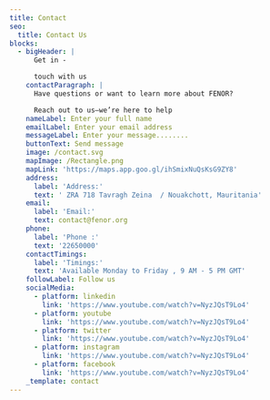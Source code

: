 ```yaml
---
title: Contact
seo:
  title: Contact Us
blocks:
  - bigHeader: |
      Get in -

      touch with us
    contactParagraph: |
      Have questions or want to learn more about FENOR?

      Reach out to us—we’re here to help
    nameLabel: Enter your full name
    emailLabel: Enter your email address
    messageLabel: Enter your message........
    buttonText: Send message
    image: /contact.svg
    mapImage: /Rectangle.png
    mapLink: 'https://maps.app.goo.gl/ihSmixNuQsKsG9ZY8'
    address:
      label: 'Address:'
      text: ' ZRA 718 Tavragh Zeina  / Nouakchott, Mauritania'
    email:
      label: 'Email:'
      text: contact@fenor.org
    phone:
      label: 'Phone :'
      text: '22650000'
    contactTimings:
      label: 'Timings:'
      text: 'Available Monday to Friday , 9 AM - 5 PM GMT'
    followLabel: Follow us
    socialMedia:
      - platform: linkedin
        link: 'https://www.youtube.com/watch?v=NyzJQsT9Lo4'
      - platform: youtube
        link: 'https://www.youtube.com/watch?v=NyzJQsT9Lo4'
      - platform: twitter
        link: 'https://www.youtube.com/watch?v=NyzJQsT9Lo4'
      - platform: instagram
        link: 'https://www.youtube.com/watch?v=NyzJQsT9Lo4'
      - platform: facebook
        link: 'https://www.youtube.com/watch?v=NyzJQsT9Lo4'
    _template: contact
---
```


